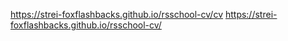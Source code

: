 https://strei-foxflashbacks.github.io/rsschool-cv/cv
https://strei-foxflashbacks.github.io/rsschool-cv/
